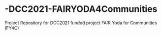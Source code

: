 # -DCC2021-FAIRYODA4Communities
Project Repository for DCC2021 funded project FAIR Yoda for Communities (FY4C)

